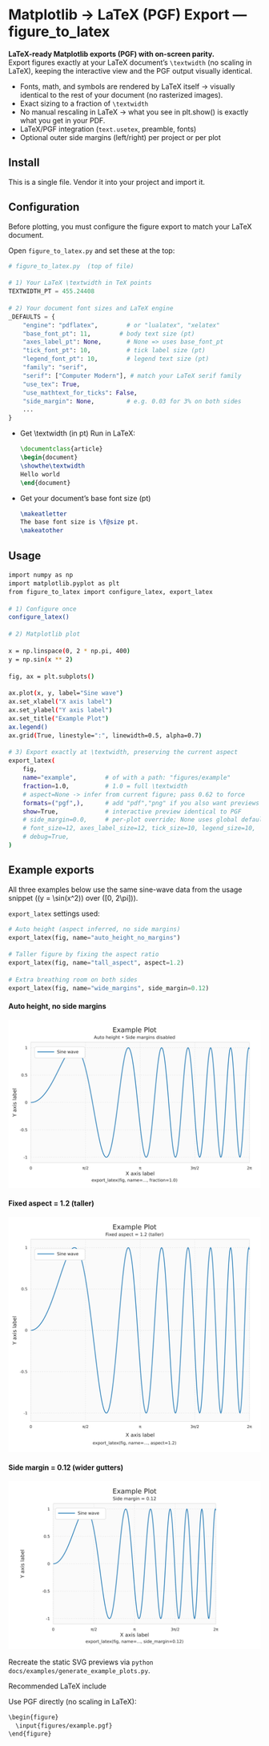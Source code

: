 # Matplotlib → LaTeX (PGF) Export — figure_to_latex

**LaTeX-ready Matplotlib exports (PGF) with on-screen parity.**  
Export figures exactly at your LaTeX document’s `\textwidth` (no scaling in LaTeX), keeping the interactive view and the PGF output visually identical.

- Fonts, math, and symbols are rendered by LaTeX itself → visually identical to the rest of your document (no rasterized images).
- Exact sizing to a fraction of `\textwidth`
- No manual rescaling in LaTeX → what you see in plt.show() is exactly what you get in your PDF.
- LaTeX/PGF integration (`text.usetex`, preamble, fonts)
- Optional outer side margins (left/right) per project or per plot

## Install

This is a single file. Vendor it into your project and import it.

## Configuration

Before plotting, you must configure the figure export to match your LaTeX document.

Open `figure_to_latex.py` and set these at the top:

```python
# figure_to_latex.py  (top of file)

# 1) Your LaTeX \textwidth in TeX points
TEXTWIDTH_PT = 455.24408

# 2) Your document font sizes and LaTeX engine
_DEFAULTS = {
    "engine": "pdflatex",        # or "lualatex", "xelatex"
    "base_font_pt": 11,        # body text size (pt)
    "axes_label_pt": None,       # None => uses base_font_pt
    "tick_font_pt": 10,          # tick label size (pt)
    "legend_font_pt": 10,        # legend text size (pt)
    "family": "serif",
    "serif": ["Computer Modern"], # match your LaTeX serif family
    "use_tex": True,
    "use_mathtext_for_ticks": False,
    "side_margin": None,         # e.g. 0.03 for 3% on both sides
    ...
}
```

- Get \textwidth (in pt) 
    Run in LaTeX:  
    ```latex
    \documentclass{article}
    \begin{document}
    \showthe\textwidth
    Hello world
    \end{document}
    ```

- Get your document’s base font size (pt)
    ```latex
    \makeatletter
    The base font size is \f@size pt.
    \makeatother
    ```

## Usage

```bash
import numpy as np
import matplotlib.pyplot as plt
from figure_to_latex import configure_latex, export_latex

# 1) Configure once
configure_latex()

# 2) Matplotlib plot

x = np.linspace(0, 2 * np.pi, 400)
y = np.sin(x ** 2)

fig, ax = plt.subplots()

ax.plot(x, y, label="Sine wave")
ax.set_xlabel("X axis label")
ax.set_ylabel("Y axis label")
ax.set_title("Example Plot")
ax.legend()
ax.grid(True, linestyle=":", linewidth=0.5, alpha=0.7)

# 3) Export exactly at \textwidth, preserving the current aspect
export_latex(
    fig,
    name="example",        # of with a path: "figures/example"
    fraction=1.0,          # 1.0 = full \textwidth
    # aspect=None -> infer from current figure; pass 0.62 to force
    formats=("pgf",),      # add "pdf","png" if you also want previews
    show=True,             # interactive preview identical to PGF
    # side_margin=0.0,     # per-plot override; None uses global default
    # font_size=12, axes_label_size=12, tick_size=10, legend_size=10,
    # debug=True,
)
```

## Example exports

All three examples below use the same sine-wave data from the usage snippet (\(y = \sin(x^2)\) over \([0, 2\pi]\)).

`export_latex` settings used:

```python
# Auto height (aspect inferred, no side margins)
export_latex(fig, name="auto_height_no_margins")

# Taller figure by fixing the aspect ratio
export_latex(fig, name="tall_aspect", aspect=1.2)

# Extra breathing room on both sides
export_latex(fig, name="wide_margins", side_margin=0.12)
```

#### Auto height, no side margins

![Auto height, no side margins](docs/examples/auto_height_no_margins.svg)

#### Fixed aspect = 1.2 (taller)

![Fixed aspect 1.2](docs/examples/tall_aspect.svg)

#### Side margin = 0.12 (wider gutters)

![Side margin 0.12](docs/examples/wide_margins.svg)

Recreate the static SVG previews via `python docs/examples/generate_example_plots.py`.

Recommended LaTeX include

Use PGF directly (no scaling in LaTeX):

```bash
\begin{figure}
  \input{figures/example.pgf}
\end{figure}
```